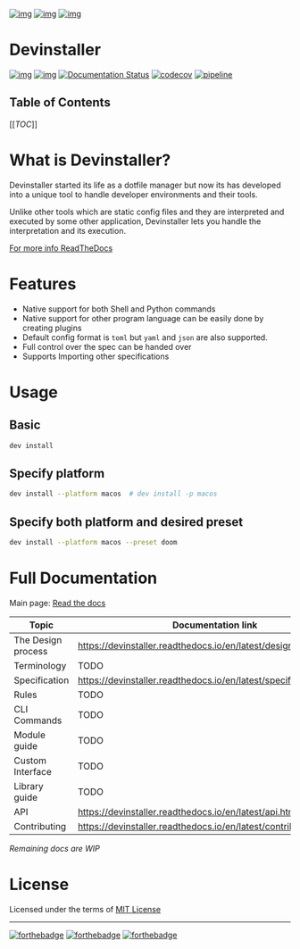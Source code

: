 [![img](https://img.shields.io/badge/Made_in-Doom_Emacs-blue?style=for-the-badge)](https://github.com/hlissner/doom-emacs)
[![img](https://img.shields.io/badge/follow_me-@alka1e-E4405F?style=for-the-badge&logo=instagram&labelColor=8f3c4c&logoColor=white)](https://www.instagram.com/alka1e)
[![img](https://img.shields.io/badge/follow_me-@alka1e-1DA1F2?style=for-the-badge&logo=twitter&labelColor=27597a&logoColor=white)](https://twitter.com/alka1e)

# Devinstaller

[![img](https://img.shields.io/badge/work_in-progress-eb3434?style=for-the-badge&labelColor=7d1616)]()
[![img](https://img.shields.io/badge/license-mit-blueviolet?style=for-the-badge)]()
[![Documentation Status](https://readthedocs.org/projects/devinstaller/badge/?version=latest&style=for-the-badge)](https://devinstaller.readthedocs.io/en/latest/?badge=latest)
[![codecov](https://codecov.io/gl/devinstaller/devinstaller/branch/master/graph/badge.svg)](https://codecov.io/gl/devinstaller/devinstaller)
[![pipeline](https://gitlab.com/justinekizhak/devinstaller/badges/master/pipeline.svg)](https://gitlab.com/devinstaller/devinstaller/-/commits/master)

## Table of Contents

[[_TOC_]]

# What is Devinstaller?

Devinstaller started its life as a dotfile manager but now its has developed into a unique tool to handle developer environments and their tools.

Unlike other tools which are static config files and they are interpreted and executed by some other application, Devinstaller lets you handle the interpretation and its execution.

[For more info ReadTheDocs](#orga243a42)

# Features

- Native support for both Shell and Python commands
- Native support for other program language can be easily done by creating plugins
- Default config format is `toml` but `yaml` and `json` are also supported.
- Full control over the spec can be handed over
- Supports Importing other specifications

# Usage

## Basic

```sh
dev install
```

## Specify platform

```sh
dev install --platform macos  # dev install -p macos
```

## Specify both platform and desired preset

```sh
dev install --platform macos --preset doom
```

<a id="orga243a42"></a>

# Full Documentation

Main page: [Read the docs](https://devinstaller.readthedocs.io/en/latest/)

| Topic              | Documentation link                                                  |
| ------------------ | ------------------------------------------------------------------- |
| The Design process | <https://devinstaller.readthedocs.io/en/latest/design_process.html> |
| Terminology        | TODO                                                                |
| Specification      | <https://devinstaller.readthedocs.io/en/latest/specification.html>  |
| Rules              | TODO                                                                |
| CLI Commands       | TODO                                                                |
| Module guide       | TODO                                                                |
| Custom Interface   | TODO                                                                |
| Library guide      | TODO                                                                |
| API                | <https://devinstaller.readthedocs.io/en/latest/api.html>            |
| Contributing       | <https://devinstaller.readthedocs.io/en/latest/contributing.html>   |

_Remaining docs are WIP_

# License

Licensed under the terms of [MIT License](LICENSE.md)

---

[![forthebadge](https://forthebadge.com/images/badges/uses-git.svg)](https://forthebadge.com)
[![forthebadge](https://forthebadge.com/images/badges/approved-by-george-costanza.svg)](https://forthebadge.com)
[![forthebadge](https://forthebadge.com/images/badges/certified-snoop-lion.svg)](https://forthebadge.com)

